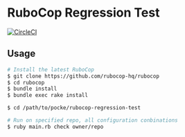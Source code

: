 RuboCop Regression Test
====

[![CircleCI](https://circleci.com/gh/pocke/rubocop-regression-test.svg?style=svg)](https://circleci.com/gh/pocke/rubocop-regression-test)


Usage
---

```bash
# Install the latest RuboCop
$ git clone https://github.com/rubocop-hq/rubocop
$ cd rubocop
$ bundle install
$ bundle exec rake install

$ cd /path/to/pocke/rubocop-regression-test

# Run on specified repo, all configuration conbinations
$ ruby main.rb check owner/repo
```
